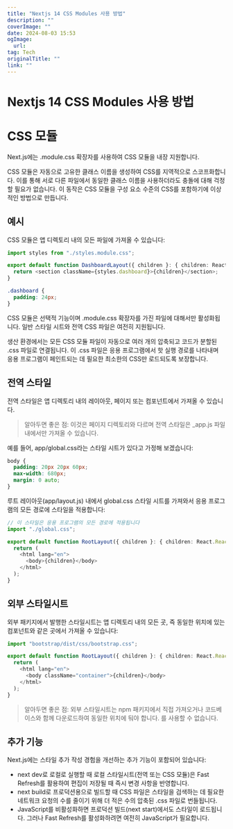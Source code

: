 ```yaml
---
title: "Nextjs 14 CSS Modules 사용 방법"
description: ""
coverImage: ""
date: 2024-08-03 15:53
ogImage: 
  url: 
tag: Tech
originalTitle: ""
link: ""
---
```




# Nextjs 14 CSS Modules 사용 방법

# CSS 모듈

Next.js에는 .module.css 확장자를 사용하여 CSS 모듈을 내장 지원합니다.

CSS 모듈은 자동으로 고유한 클래스 이름을 생성하여 CSS를 지역적으로 스코프화합니다. 이를 통해 서로 다른 파일에서 동일한 클래스 이름을 사용하더라도 충돌에 대해 걱정할 필요가 없습니다. 이 동작은 CSS 모듈을 구성 요소 수준의 CSS를 포함하기에 이상적인 방법으로 만듭니다.

## 예시

CSS 모듈은 앱 디렉토리 내의 모든 파일에 가져올 수 있습니다:

```typescript
import styles from "./styles.module.css";

export default function DashboardLayout({ children }: { children: React.ReactNode }) {
  return <section className={styles.dashboard}>{children}</section>;
}
```

```css
.dashboard {
  padding: 24px;
}
```

CSS 모듈은 선택적 기능이며 .module.css 확장자를 가진 파일에 대해서만 활성화됩니다. 일반 <link> 스타일 시트와 전역 CSS 파일은 여전히 지원됩니다.

생산 환경에서는 모든 CSS 모듈 파일이 자동으로 여러 개의 압축되고 코드가 분할된 .css 파일로 연결됩니다. 이 .css 파일은 응용 프로그램에서 핫 실행 경로를 나타내며 응용 프로그램이 페인트되는 데 필요한 최소한의 CSS만 로드되도록 보장합니다.

## 전역 스타일

전역 스타일은 앱 디렉토리 내의 레이아웃, 페이지 또는 컴포넌트에서 가져올 수 있습니다.

> 알아두면 좋은 점: 이것은 페이지 디렉토리와 다르며 전역 스타일은 \_app.js 파일 내에서만 가져올 수 있습니다.

예를 들어, app/global.css라는 스타일 시트가 있다고 가정해 보겠습니다:

```css
body {
  padding: 20px 20px 60px;
  max-width: 680px;
  margin: 0 auto;
}
```

루트 레이아웃(app/layout.js) 내에서 global.css 스타일 시트를 가져와서 응용 프로그램의 모든 경로에 스타일을 적용합니다:

```typescript
// 이 스타일은 응용 프로그램의 모든 경로에 적용됩니다
import "./global.css";

export default function RootLayout({ children }: { children: React.ReactNode }) {
  return (
    <html lang="en">
      <body>{children}</body>
    </html>
  );
}
```

## 외부 스타일시트

외부 패키지에서 발행한 스타일시트는 앱 디렉토리 내의 모든 곳, 즉 동일한 위치에 있는 컴포넌트와 같은 곳에서 가져올 수 있습니다:

```typescript
import "bootstrap/dist/css/bootstrap.css";

export default function RootLayout({ children }: { children: React.ReactNode }) {
  return (
    <html lang="en">
      <body className="container">{children}</body>
    </html>
  );
}
```

> 알아두면 좋은 점: 외부 스타일시트는 npm 패키지에서 직접 가져오거나 코드베이스와 함께 다운로드하여 동일한 위치에 둬야 합니다. <link rel="stylesheet" />를 사용할 수 없습니다.

## 추가 기능

Next.js에는 스타일 추가 작성 경험을 개선하는 추가 기능이 포함되어 있습니다:

- next dev로 로컬로 실행할 때 로컬 스타일시트(전역 또는 CSS 모듈)은 Fast Refresh를 활용하여 편집이 저장될 때 즉시 변경 사항을 반영합니다.
- next build로 프로덕션용으로 빌드할 때 CSS 파일은 스타일을 검색하는 데 필요한 네트워크 요청의 수를 줄이기 위해 더 적은 수의 압축된 .css 파일로 번들됩니다.
- JavaScript를 비활성화하면 프로덕션 빌드(next start)에서도 스타일이 로드됩니다. 그러나 Fast Refresh를 활성화하려면 여전히 JavaScript가 필요합니다.
